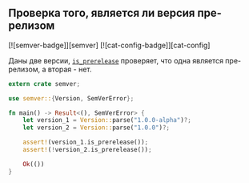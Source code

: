 ## Проверка того, является ли версия пре-релизом

[![semver-badge]][semver] [![cat-config-badge]][cat-config]

Даны две версии, [`is_prerelease`] проверяет, что одна является пре-релизом, а вторая - нет.

```rust
extern crate semver;

use semver::{Version, SemVerError};

fn main() -> Result<(), SemVerError> {
    let version_1 = Version::parse("1.0.0-alpha")?;
    let version_2 = Version::parse("1.0.0")?;

    assert!(version_1.is_prerelease());
    assert!(!version_2.is_prerelease());

    Ok(())
}
```

[`is_prerelease`]: https://docs.rs/semver/*/semver/struct.Version.html#method.is_prerelease
